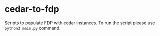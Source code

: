 # cedar-to-fdp
Scripts to populate FDP with cedar instances. To run the script please use `python3 main.py` command. 

